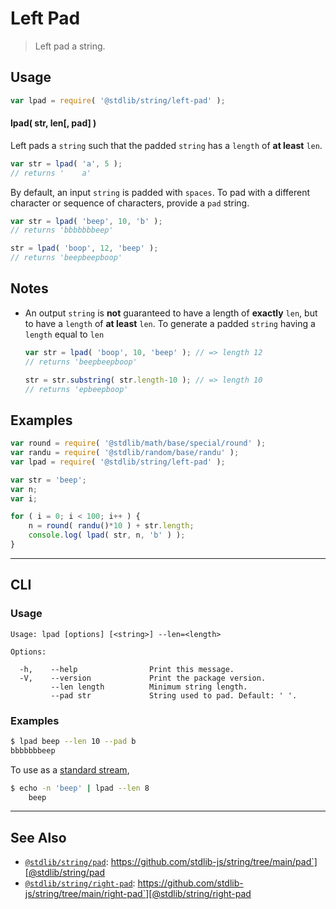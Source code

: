<!--

@license Apache-2.0

Copyright (c) 2018 The Stdlib Authors.

Licensed under the Apache License, Version 2.0 (the "License");
you may not use this file except in compliance with the License.
You may obtain a copy of the License at

   http://www.apache.org/licenses/LICENSE-2.0

Unless required by applicable law or agreed to in writing, software
distributed under the License is distributed on an "AS IS" BASIS,
WITHOUT WARRANTIES OR CONDITIONS OF ANY KIND, either express or implied.
See the License for the specific language governing permissions and
limitations under the License.

-->

# Left Pad

> Left pad a string.

<section class="usage">

## Usage

```javascript
var lpad = require( '@stdlib/string/left-pad' );
```

#### lpad( str, len\[, pad] )

Left pads a `string` such that the padded `string` has a `length` of **at least** `len`.

```javascript
var str = lpad( 'a', 5 );
// returns '    a'
```

By default, an input `string` is padded with `spaces`. To pad with a different character or sequence of characters, provide a `pad` string.

```javascript
var str = lpad( 'beep', 10, 'b' );
// returns 'bbbbbbbeep'

str = lpad( 'boop', 12, 'beep' );
// returns 'beepbeepboop'
```

</section>

<!-- /.usage -->

<section class="notes">

## Notes

-   An output `string` is **not** guaranteed to have a length of **exactly** `len`, but to have a `length` of **at least** `len`. To generate a padded `string` having a `length` equal to `len`

    ```javascript
    var str = lpad( 'boop', 10, 'beep' ); // => length 12
    // returns 'beepbeepboop'

    str = str.substring( str.length-10 ); // => length 10
    // returns 'epbeepboop'
    ```

</section>

<!-- /.notes -->

<section class="examples">

## Examples

<!-- eslint no-undef: "error" -->

```javascript
var round = require( '@stdlib/math/base/special/round' );
var randu = require( '@stdlib/random/base/randu' );
var lpad = require( '@stdlib/string/left-pad' );

var str = 'beep';
var n;
var i;

for ( i = 0; i < 100; i++ ) {
    n = round( randu()*10 ) + str.length;
    console.log( lpad( str, n, 'b' ) );
}
```

</section>

<!-- /.examples -->

* * *

<section class="cli">

## CLI

<section class="usage">

### Usage

```text
Usage: lpad [options] [<string>] --len=<length>

Options:

  -h,    --help                Print this message.
  -V,    --version             Print the package version.
         --len length          Minimum string length.
         --pad str             String used to pad. Default: ' '.
```

</section>

<!-- /.usage -->

<section class="examples">

### Examples

```bash
$ lpad beep --len 10 --pad b
bbbbbbbeep
```

To use as a [standard stream][standard-streams],

```bash
$ echo -n 'beep' | lpad --len 8
    beep
```

</section>

<!-- /.examples -->

</section>

<!-- /.cli -->

<!-- Section for related `stdlib` packages. Do not manually edit this section, as it is automatically populated. -->

<section class="related">

* * *

## See Also

-   [`@stdlib/string/pad`][@stdlib/string/pad]: https://github.com/stdlib-js/string/tree/main/pad`][@stdlib/string/pad
-   [`@stdlib/string/right-pad`][@stdlib/string/right-pad]: https://github.com/stdlib-js/string/tree/main/right-pad`][@stdlib/string/right-pad

</section>

<!-- /.related -->

<!-- Section for all links. Make sure to keep an empty line after the `section` element and another before the `/section` close. -->

<section class="links">

[standard-streams]: https://en.wikipedia.org/wiki/Standard_streams

<!-- <related-links> -->

[@stdlib/string/pad]: https://github.com/stdlib-js/string/tree/main/pad

[@stdlib/string/right-pad]: https://github.com/stdlib-js/string/tree/main/right-pad

<!-- </related-links> -->

</section>

<!-- /.links -->
